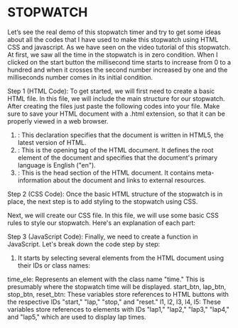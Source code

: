 # STOPWATCH
Let’s see the real demo of this stopwatch timer and try to get some ideas about all the codes that I have used to make this stopwatch using HTML CSS and javascript.
As we have seen on the video tutorial of this stopwatch. At first, we saw all the time in the stopwatch is in zero condition. When I clicked on the start button the millisecond time starts to increase from 0 to a hundred and when it crosses the second number increased by one and the milliseconds number comes in its initial condition.

Step 1 (HTML Code): To get started, we will first need to create a basic HTML file. In this file, we will include the main structure for our stopwatch.  After creating the files just paste the following codes into your file. Make sure to save your HTML document with a .html extension, so that it can be properly viewed in a web browser.

1. <!DOCTYPE html>: This declaration specifies that the document is written in HTML5, the latest version of HTML.

2. <html lang="en">: This is the opening tag of the HTML document. It defines the root element of the document and specifies that the document's primary language is English ("en").

3. <head>: This is the head section of the HTML document. It contains meta-information about the document and links to external resources.

Step 2 (CSS Code): Once the basic HTML structure of the stopwatch is in place, the next step is to add styling to the stopwatch using CSS.

Next, we will create our CSS file. In this file, we will use some basic CSS rules to style our stopwatch. Here's an explanation of each part:

Step 3 (JavaScript Code): Finally, we need to create a function in JavaScript. Let's break down the code step by step:

1. It starts by selecting several elements from the HTML document using their IDs or class names:

time_ele: Represents an element with the class name "time." This is presumably where the stopwatch time will be displayed.
start_btn, lap_btn, stop_btn, reset_btn: These variables store references to HTML buttons with the respective IDs "start," "lap," "stop," and "reset."
l1, l2, l3, l4, l5: These variables store references to elements with IDs "lap1," "lap2," "lap3," "lap4," and "lap5," which are used to display lap times.
